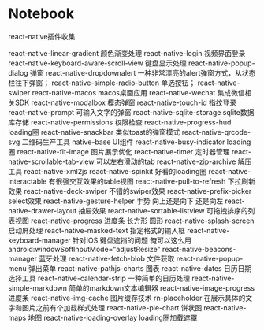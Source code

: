# Notebook

react-native插件收集

react-native-linear-gradient 颜色渐变处理
react-native-login  视频界面登录
react-native-keyboard-aware-scroll-view 键盘显示处理
react-native-popup-dialog 弹窗
react-native-dropdownalert 一种非常漂亮的alert弹窗方式，从状态栏往下弹窗；
react-native-simple-radio-button 单选按钮；
react-native-swiper
react-native-macos macos桌面应用
react-native-wechat 集成微信相关SDK
react-native-modalbox  模态弹窗
react-native-touch-id 指纹登录
react-native-prompt 可输入文字的弹窗
react-native-sqlite-storage sqlite数据库存储
react-native-permissions 权限检查
react-native-progress-hud loading圈
react-native-snackbar 类似toast的弹窗模式
react-native-qrcode-svg 二维码生产工具
native-base UI组件
react-native-busy-indicator loading圈
react-native-fit-image 图片展示优化
react-native-timer 定时器管理
react-native-scrollable-tab-view 可以左右滑动的tab
react-native-zip-archive 解压工具
react-native-xml2js
react-native-spinkit 好看的loading圈
react-native-interactable 有很强交互效果的table视图
react-native-pull-to-refresh 下拉刷新效果
react-native-deck-swiper 不错的swiper效果
react-native-prefix-picker select效果
react-native-gesture-helper 手势 向上还是向下 还是向左
react-native-drawer-layout 抽屉效果
react-native-sortable-listview 可拖拽排序的列表视图
react-native-progress 进度条 长方形 圆形
react-native-splash-screen 启动屏处理
react-native-masked-text 指定格式的输入框
react-native-keyboard-manager 针对IOS 键盘遮挡的问题 俺可以这么用android:windowSoftInputMode="adjustResize"
react-native-beacons-manager 蓝牙处理
react-native-fetch-blob  文件获取
react-native-popup-menu 弹出菜单
react-native-pathjs-charts 图表
react-native-dates 日历日期选择工具
react-native-calendar-strip 一种简单的日历处理
react-native-simple-markdown 简单的markdown文本编辑器
react-native-image-progress 进度条
react-native-img-cache 图片缓存技术
rn-placeholder 在展示具体的文字和图片之前有个加载样式处理
react-native-pie-chart 饼状图
react-native-maps 地图
react-native-loading-overlay loading圈加载遮罩
